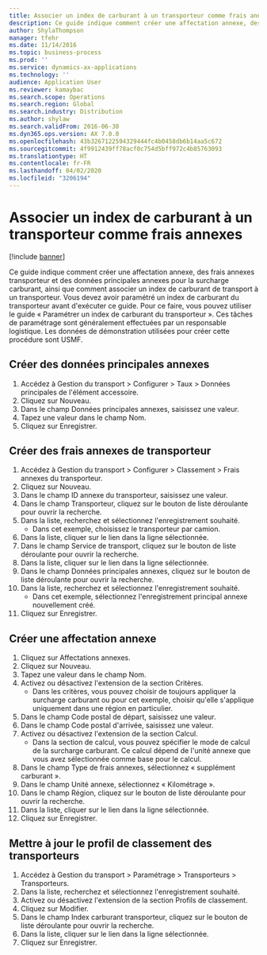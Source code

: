 ```yaml
---
title: Associer un index de carburant à un transporteur comme frais annexes
description: Ce guide indique comment créer une affectation annexe, des frais annexes transporteur et des données principales annexes pour la surcharge carburant, ainsi que comment associer un index de carburant de transport à un transporteur.
author: ShylaThompson
manager: tfehr
ms.date: 11/14/2016
ms.topic: business-process
ms.prod: ''
ms.service: dynamics-ax-applications
ms.technology: ''
audience: Application User
ms.reviewer: kamaybac
ms.search.scope: Operations
ms.search.region: Global
ms.search.industry: Distribution
ms.author: shylaw
ms.search.validFrom: 2016-06-30
ms.dyn365.ops.version: AX 7.0.0
ms.openlocfilehash: 43b3267122594329444fc4b0458db6b14aa5c672
ms.sourcegitcommit: 4f9912439ff78acf0c754d5bff972c4b85763093
ms.translationtype: HT
ms.contentlocale: fr-FR
ms.lasthandoff: 04/02/2020
ms.locfileid: "3206194"
---
```

# <a name="associate-a-fuel-index-with-a-carrier-as-an-accessorial-charge"></a>Associer un index de carburant à un transporteur comme frais annexes

[!include [banner](../../includes/banner.md)]

Ce guide indique comment créer une affectation annexe, des frais annexes transporteur et des données principales annexes pour la surcharge carburant, ainsi que comment associer un index de carburant de transport à un transporteur. Vous devez avoir paramétré un index de carburant du transporteur avant d'exécuter ce guide. Pour ce faire, vous pouvez utiliser le guide « Paramétrer un index de carburant du transporteur ». Ces tâches de paramétrage sont généralement effectuées par un responsable logistique. Les données de démonstration utilisées pour créer cette procédure sont USMF.


## <a name="create-an-accessorial-master"></a>Créer des données principales annexes
1. Accédez à Gestion du transport > Configurer > Taux > Données principales de l'élément accessoire.
2. Cliquez sur Nouveau.
3. Dans le champ Données principales annexes, saisissez une valeur.
4. Tapez une valeur dans le champ Nom.
5. Cliquez sur Enregistrer.

## <a name="create-a-carrier-accessorial-charge"></a>Créer des frais annexes de transporteur
1. Accédez à Gestion du transport > Configurer > Classement > Frais annexes du transporteur.
2. Cliquez sur Nouveau.
3. Dans le champ ID annexe du transporteur, saisissez une valeur.
4. Dans le champ Transporteur, cliquez sur le bouton de liste déroulante pour ouvrir la recherche.
5. Dans la liste, recherchez et sélectionnez l'enregistrement souhaité.
    * Dans cet exemple, choisissez le transporteur par camion.  
6. Dans la liste, cliquer sur le lien dans la ligne sélectionnée.
7. Dans le champ Service de transport, cliquez sur le bouton de liste déroulante pour ouvrir la recherche.
8. Dans la liste, cliquer sur le lien dans la ligne sélectionnée.
9. Dans le champ Données principales annexes, cliquez sur le bouton de liste déroulante pour ouvrir la recherche.
10. Dans la liste, recherchez et sélectionnez l'enregistrement souhaité.
    * Dans cet exemple, sélectionnez l'enregistrement principal annexe nouvellement créé.  
11. Cliquez sur Enregistrer.

## <a name="create-an-accessorial-assignment"></a>Créer une affectation annexe
1. Cliquez sur Affectations annexes.
2. Cliquez sur Nouveau.
3. Tapez une valeur dans le champ Nom.
4. Activez ou désactivez l'extension de la section Critères.
    * Dans les critères, vous pouvez choisir de toujours appliquer la surcharge carburant ou pour cet exemple, choisir qu'elle s'applique uniquement dans une région en particulier.  
5. Dans le champ Code postal de départ, saisissez une valeur.
6. Dans le champ Code postal d'arrivée, saisissez une valeur.
7. Activez ou désactivez l'extension de la section Calcul.
    * Dans la section de calcul, vous pouvez spécifier le mode de calcul de la surcharge carburant. Ce calcul dépend de l'unité annexe que vous avez sélectionnée comme base pour le calcul.  
8. Dans le champ Type de frais annexes, sélectionnez « supplément carburant ».
9. Dans le champ Unité annexe, sélectionnez « Kilométrage ».
10. Dans le champ Région, cliquez sur le bouton de liste déroulante pour ouvrir la recherche.
11. Dans la liste, cliquer sur le lien dans la ligne sélectionnée.
12. Cliquez sur Enregistrer.

## <a name="update-the-carrier-rating-profile"></a>Mettre à jour le profil de classement des transporteurs
1. Accédez à Gestion du transport > Paramétrage > Transporteurs > Transporteurs.
2. Dans la liste, recherchez et sélectionnez l'enregistrement souhaité.
3. Activez ou désactivez l'extension de la section Profils de classement.
4. Cliquez sur Modifier.
5. Dans le champ Index carburant transporteur, cliquez sur le bouton de liste déroulante pour ouvrir la recherche.
6. Dans la liste, cliquer sur le lien dans la ligne sélectionnée.
7. Cliquez sur Enregistrer.

